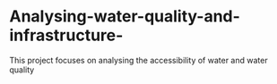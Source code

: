 # Analysing-water-quality-and-infrastructure-
This project focuses on analysing the accessibility of water and water quality 
